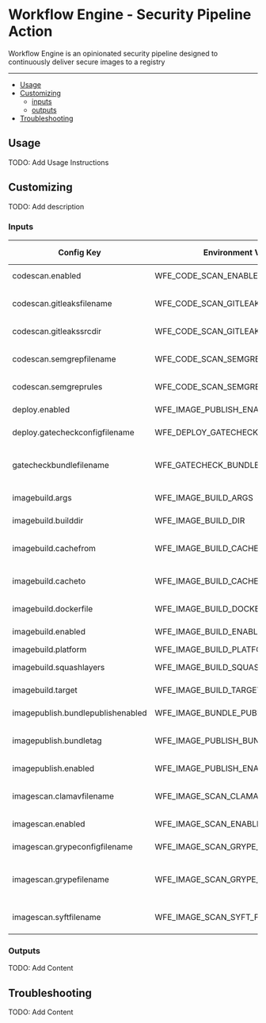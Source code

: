 # Workflow Engine - Security Pipeline Action

Workflow Engine is an opinionated security pipeline designed to continuously deliver secure images to a registry

___

* [Usage](#usage)
* [Customizing](#customizing)
  * [inputs](#inputs)
  * [outputs](#outputs)
* [Troubleshooting](#troubleshooting)

## Usage

TODO: Add Usage Instructions

## Customizing

TODO: Add description

### Inputs

| Config Key                        | Environment Variable                 | Default Value                        | Description                                                                        |
| --------------------------------- | ------------------------------------ | ------------------------------------ | ---------------------------------------------------------------------------------- |
| codescan.enabled                  | WFE_CODE_SCAN_ENABLED                | 1                                    | Enable/Disable the code scan pipeline                                              |
| codescan.gitleaksfilename         | WFE_CODE_SCAN_GITLEAKS_FILENAME      | gitleaks-secrets-report.json         | The filename for the gitleaks secret report - must contain 'gitleaks'              |
| codescan.gitleakssrcdir           | WFE_CODE_SCAN_GITLEAKS_SRC_DIR       | .                                    | The target directory for the gitleaks scan                                         |
| codescan.semgrepfilename          | WFE_CODE_SCAN_SEMGREP_FILENAME       | semgrep-sast-report.json             | The filename for the semgrep SAST report - must contain 'semgrep'                  |
| codescan.semgreprules             | WFE_CODE_SCAN_SEMGREP_RULES          | p/default                            | Semgrep ruleset manual override                                                    |
| deploy.enabled                    | WFE_IMAGE_PUBLISH_ENABLED            | 1                                    | Enable/Disable the deploy pipeline                                                 |
| deploy.gatecheckconfigfilename    | WFE_DEPLOY_GATECHECK_CONFIG_FILENAME | -                                    | The filename for the gatecheck config                                              |
| gatecheckbundlefilename           | WFE_GATECHECK_BUNDLE_FILENAME        | gatecheck-bundle.tar.gz              | The filename for the gatecheck bundle, a validatable archive of security artifacts |
| imagebuild.args                   | WFE_IMAGE_BUILD_ARGS                 | -                                    | Comma seperated list of build time variables                                       |
| imagebuild.builddir               | WFE_IMAGE_BUILD_DIR                  | .                                    | The build directory to using during an image build                                 |
| imagebuild.cachefrom              | WFE_IMAGE_BUILD_CACHE_FROM           | -                                    | External cache sources (e.g., "user/app:cache", "type=local,src=path/to/dir")      |
| imagebuild.cacheto                | WFE_IMAGE_BUILD_CACHE_TO             | -                                    | Cache export destinations (e.g., "user/app:cache", "type=local,src=path/to/dir")   |
| imagebuild.dockerfile             | WFE_IMAGE_BUILD_DOCKERFILE           | Dockerfile                           | The Dockerfile/Containerfile to use during an image build                          |
| imagebuild.enabled                | WFE_IMAGE_BUILD_ENABLED              | 1                                    | Enable/Disable the image build pipeline                                            |
| imagebuild.platform               | WFE_IMAGE_BUILD_PLATFORM             | -                                    | The target platform for build                                                      |
| imagebuild.squashlayers           | WFE_IMAGE_BUILD_SQUASH_LAYERS        | 0                                    | squash image layers - Only Supported with Podman CLI                               |
| imagebuild.target                 | WFE_IMAGE_BUILD_TARGET               | -                                    | The target build stage to build (e.g., [linux/amd64])                              |
| imagepublish.bundlepublishenabled | WFE_IMAGE_BUNDLE_PUBLISH_ENABLED     | 1                                    | Enable/Disable gatecheck artifact bundle publish task                              |
| imagepublish.bundletag            | WFE_IMAGE_PUBLISH_BUNDLE_TAG         | my-app/artifact-bundle:latest        | The full image tag for the target gatecheck bundle image blob                      |
| imagepublish.enabled              | WFE_IMAGE_PUBLISH_ENABLED            | 1                                    | Enable/Disable the image publish pipeline                                          |
| imagescan.clamavfilename          | WFE_IMAGE_SCAN_CLAMAV_FILENAME       | clamav-virus-report.txt              | The filename for the clamscan virus report - must contain 'clamav'                 |
| imagescan.enabled                 | WFE_IMAGE_SCAN_ENABLED               | 1                                    | Enable/Disable the image scan pipeline                                             |
| imagescan.grypeconfigfilename     | WFE_IMAGE_SCAN_GRYPE_CONFIG_FILENAME | -                                    | The config filename for the grype vulnerability report                             |
| imagescan.grypefilename           | WFE_IMAGE_SCAN_GRYPE_FILENAME        | grype-vulnerability-report-full.json | The filename for the grype vulnerability report - must contain 'grype'             |
| imagescan.syftfilename            | WFE_IMAGE_SCAN_SYFT_FILENAME         | syft-sbom-report.json                | The filename for the syft SBOM report - must contain 'syft'                        |

### Outputs

TODO: Add Content

## Troubleshooting

TODO: Add Content
